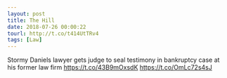 ```yaml
---
layout: post
title: The Hill
date: 2018-07-26 00:00:22
tourl: http://t.co/t414UtTRv4
tags: [Law]
---
```

Stormy Daniels lawyer gets judge to seal testimony in bankruptcy case at his former law firm https://t.co/43B9mOxsdK https://t.co/OmLc72s4sJ